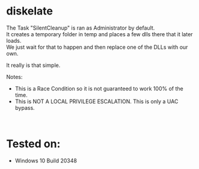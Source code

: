 # diskelate

The Task "SilentCleanup" is ran as Administrator by default. \
It creates a temporary folder in temp and places a few dlls there that it later loads. \
We just wait for that to happen and then replace one of the DLLs with our own.

It really is that simple.

Notes:
- This is a Race Condition so it is not guaranteed to work 100% of the time.
- This is NOT A LOCAL PRIVILEGE ESCALATION. This is only a UAC bypass.
<br>

# Tested on:
- Windows 10 Build 20348

